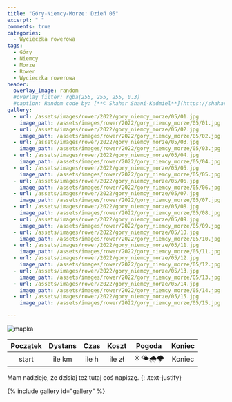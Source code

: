 ```yaml
---
title: "Góry-Niemcy-Morze: Dzień 05"
excerpt: " "
comments: true
categories:
  - Wycieczka rowerowa
tags:
  - Góry
  - Niemcy
  - Morze
  - Rower  
  - Wycieczka rowerowa
header:
  overlay_image: random
  #overlay_filter: rgba(255, 255, 255, 0.3)
  #caption: Random code by: [**© Shahar Shani-Kadmiel**](https://shaharkadmiel.github.io)"
gallery:
  - url: /assets/images/rower/2022/gory_niemcy_morze/05/01.jpg
    image_path: /assets/images/rower/2022/gory_niemcy_morze/05/01.jpg
  - url: /assets/images/rower/2022/gory_niemcy_morze/05/02.jpg
    image_path: /assets/images/rower/2022/gory_niemcy_morze/05/02.jpg
  - url: /assets/images/rower/2022/gory_niemcy_morze/05/03.jpg
    image_path: /assets/images/rower/2022/gory_niemcy_morze/05/03.jpg
  - url: /assets/images/rower/2022/gory_niemcy_morze/05/04.jpg
    image_path: /assets/images/rower/2022/gory_niemcy_morze/05/04.jpg
  - url: /assets/images/rower/2022/gory_niemcy_morze/05/05.jpg
    image_path: /assets/images/rower/2022/gory_niemcy_morze/05/05.jpg
  - url: /assets/images/rower/2022/gory_niemcy_morze/05/06.jpg
    image_path: /assets/images/rower/2022/gory_niemcy_morze/05/06.jpg
  - url: /assets/images/rower/2022/gory_niemcy_morze/05/07.jpg
    image_path: /assets/images/rower/2022/gory_niemcy_morze/05/07.jpg
  - url: /assets/images/rower/2022/gory_niemcy_morze/05/08.jpg
    image_path: /assets/images/rower/2022/gory_niemcy_morze/05/08.jpg
  - url: /assets/images/rower/2022/gory_niemcy_morze/05/09.jpg
    image_path: /assets/images/rower/2022/gory_niemcy_morze/05/09.jpg
  - url: /assets/images/rower/2022/gory_niemcy_morze/05/10.jpg
    image_path: /assets/images/rower/2022/gory_niemcy_morze/05/10.jpg
  - url: /assets/images/rower/2022/gory_niemcy_morze/05/11.jpg
    image_path: /assets/images/rower/2022/gory_niemcy_morze/05/11.jpg
  - url: /assets/images/rower/2022/gory_niemcy_morze/05/12.jpg
    image_path: /assets/images/rower/2022/gory_niemcy_morze/05/12.jpg
  - url: /assets/images/rower/2022/gory_niemcy_morze/05/13.jpg
    image_path: /assets/images/rower/2022/gory_niemcy_morze/05/13.jpg
  - url: /assets/images/rower/2022/gory_niemcy_morze/05/14.jpg
    image_path: /assets/images/rower/2022/gory_niemcy_morze/05/14.jpg
  - url: /assets/images/rower/2022/gory_niemcy_morze/05/15.jpg
    image_path: /assets/images/rower/2022/gory_niemcy_morze/05/15.jpg

---
```

![mapka](/assets/images/rower/2022/gory_niemcy_morze/05/mapka.png)

|Początek|Dystans|Czas|Koszt|Pogoda|Koniec|
|:---:|:---:|:---:|:---:|:---:|:---:|
|start| ile km| ile h| ile zł|☀️🌤️🌧️🌩️|Koniec|

Mam nadzieję, że dzisiaj też tutaj coś napiszę.
{: .text-justify}

{% include gallery id="gallery" %}
